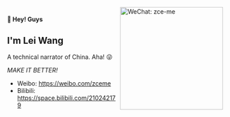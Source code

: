 <img src="https://s.zce.me/qrcode/wechat.jpg" alt="WeChat: zce-me" align="right" height="240">

#### 👋 Hey! Guys

## I'm Lei Wang

A technical narrator of China. Aha! 😜

_MAKE IT BETTER!_

- Weibo: https://weibo.com/zceme
- Bilibili: https://space.bilibili.com/210242179
